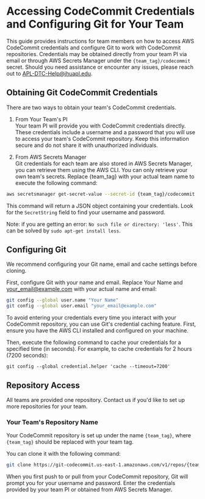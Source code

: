 # Accessing CodeCommit Credentials and Configuring Git for Your Team

This guide provides instructions for team members on how to access AWS CodeCommit credentials and configure Git to work with CodeCommit repositories. Credentials may be obtained directly from your team PI via email or through AWS Secrets Manager under the `{team_tag}/codecommit` secret. Should you need assistance or encounter any issues, please reach out to APL-DTC-Help@jhuapl.edu.

## Obtaining Git CodeCommit Credentials

There are two ways to obtain your team's CodeCommit credentials.

1. From Your Team's PI  
Your team PI will provide you with CodeCommit credentials directly. These credentials include a username and a password that you will use to access your team's CodeCommit repository. Keep this information secure and do not share it with unauthorized individuals.

2. From AWS Secrets Manager  
Git credentials for each team are also stored in AWS Secrets Manager, you can retrieve them using the AWS CLI. You can only retrieve your own team's secrets. Replace {team_tag} with your actual team name to execute the following command:  
```bash
aws secretsmanager get-secret-value --secret-id {team_tag}/codecommit
```

This command will return a JSON object containing your credentials. Look for the `SecretString` field to find your username and password.

Note: if you are getting an error: `No such file or directory: 'less'`. This can be solved by `sudo apt-get install less`.

## Configuring Git

We recommend configuring your Git name, email and cache settings before cloning. 

First, configure Git with your name and email. Replace Your Name and your_email@example.com with your actual name and email:

```bash
git config --global user.name "Your Name"
git config --global user.email "your_email@example.com"
```

To avoid entering your credentials every time you interact with your CodeCommit repository, you can use Git's credential caching feature. First, ensure you have the AWS CLI installed and configured on your machine.

Then, execute the following command to cache your credentials for a specified time (in seconds). For example, to cache credentials for 2 hours (7200 seconds):

```
git config --global credential.helper 'cache --timeout=7200'
```

## Repository Access

All teams are provided one repository. Contact us if you'd like to set up more repositories for your team. 

### Your Team's Repository Name
Your CodeCommit repository is set up under the name `{team_tag}`, where `{team_tag}` should be replaced with your team tag.

You can clone it with the following command: 

```bash
git clone https://git-codecommit.us-east-1.amazonaws.com/v1/repos/{team_tag}
```

When you first push to or pull from your CodeCommit repository, Git will prompt you for your username and password. Enter the credentials provided by your team PI or obtained from AWS Secrets Manager.

